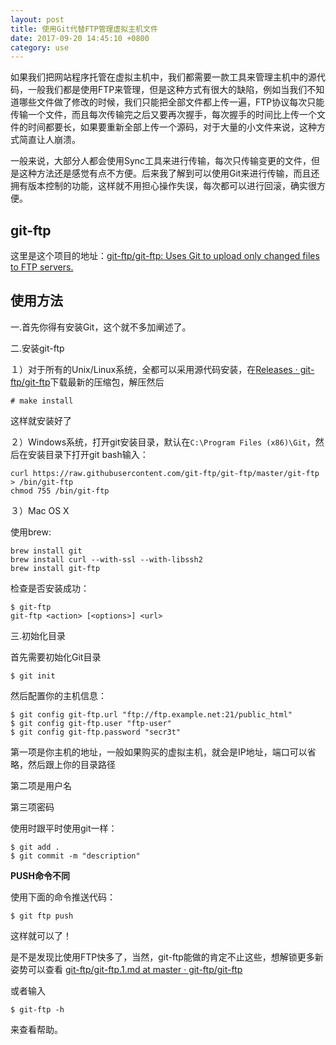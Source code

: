 ```yaml
---
layout: post
title: 使用Git代替FTP管理虚拟主机文件
date: 2017-09-20 14:45:10 +0800
category: use
---
```




如果我们把网站程序托管在虚拟主机中，我们都需要一款工具来管理主机中的源代码，一般我们都是使用FTP来管理，但是这种方式有很大的缺陷，例如当我们不知道哪些文件做了修改的时候，我们只能把全部文件都上传一遍，FTP协议每次只能传输一个文件，而且每次传输完之后又要再次握手，每次握手的时间比上传一个文件的时间都要长，如果要重新全部上传一个源码，对于大量的小文件来说，这种方式简直让人崩溃。

一般来说，大部分人都会使用Sync工具来进行传输，每次只传输变更的文件，但是这种方法还是感觉有点不方便。后来我了解到可以使用Git来进行传输，而且还拥有版本控制的功能，这样就不用担心操作失误，每次都可以进行回滚，确实很方便。

## git-ftp

这里是这个项目的地址：[git-ftp/git-ftp: Uses Git to upload only changed files to FTP servers.](https://github.com/git-ftp/git-ftp)


## 使用方法

一.首先你得有安装Git，这个就不多加阐述了。

二.安装git-ftp

１）对于所有的Unix/Linux系统，全都可以采用源代码安装，在[Releases · git-ftp/git-ftp](https://github.com/git-ftp/git-ftp/releases)下载最新的压缩包，解压然后

```
# make install
```

这样就安装好了

２）Windows系统，打开git安装目录，默认在`C:\Program Files (x86)\Git`，然后在安装目录下打开git bash输入：

```
curl https://raw.githubusercontent.com/git-ftp/git-ftp/master/git-ftp > /bin/git-ftp
chmod 755 /bin/git-ftp
```

３）Mac OS X

使用brew:


```
brew install git
brew install curl --with-ssl --with-libssh2
brew install git-ftp
```


检查是否安装成功：

```
$ git-ftp   
git-ftp <action> [<options>] <url>
```

三.初始化目录

首先需要初始化Git目录

```
$ git init
```

然后配置你的主机信息：

```
$ git config git-ftp.url "ftp://ftp.example.net:21/public_html"
$ git config git-ftp.user "ftp-user"
$ git config git-ftp.password "secr3t"
```


第一项是你主机的地址，一般如果购买的虚拟主机，就会是IP地址，端口可以省略，然后跟上你的目录路径

第二项是用户名

第三项密码


使用时跟平时使用git一样：

```
$ git add .
$ git commit -m "description"
```

**PUSH命令不同**

使用下面的命令推送代码：

```
$ git ftp push
```


这样就可以了！

是不是发现比使用FTP快多了，当然，git-ftp能做的肯定不止这些，想解锁更多新姿势可以查看
[git-ftp/git-ftp.1.md at master · git-ftp/git-ftp](https://github.com/git-ftp/git-ftp/blob/master/man/git-ftp.1.md)

或者输入
```
$ git-ftp -h
```

来查看帮助。